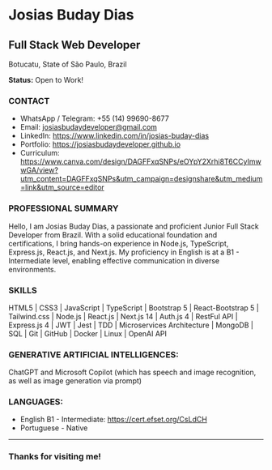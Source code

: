 # Josias Buday Dias
## Full Stack Web Developer
Botucatu, State of São Paulo, Brazil

**Status:** Open to Work!

### CONTACT
- WhatsApp / Telegram: +55 (14) 99690-8677
- Email: josiasbudaydeveloper@gmail.com
- LinkedIn: https://www.linkedin.com/in/josias-buday-dias
- Portfolio: https://josiasbudaydeveloper.github.io
- Curriculum: https://www.canva.com/design/DAGFFxqSNPs/eOYpY2Xrhi8T6CCyImwwGA/view?utm_content=DAGFFxqSNPs&utm_campaign=designshare&utm_medium=link&utm_source=editor

### PROFESSIONAL SUMMARY
Hello, I am Josias Buday Dias, a passionate and proficient Junior Full Stack Developer from Brazil. With a solid
educational foundation and certifications, I bring hands-on experience in Node.js, TypeScript, Express.js,
React.js, and Next.js. My proficiency in English is at a B1 - Intermediate level, enabling effective communication
in diverse environments.

### SKILLS
HTML5 | CSS3 | JavaScript | TypeScript | Bootstrap 5 | React-Bootstrap 5 | Tailwind.css | Node.js |
React.js | Next.js 14 | Auth.js 4 | RestFul API | Express.js 4 | JWT | Jest | TDD | Microservices Architecture |
MongoDB | SQL | Git | GitHub | Docker | Linux | OpenAI API

### GENERATIVE ARTIFICIAL INTELLIGENCES: 
ChatGPT and Microsoft Copilot (which has speech and image recognition, as well as
image generation via prompt)

### LANGUAGES: 
- English B1 - Intermediate: https://cert.efset.org/CsLdCH
- Portuguese - Native
---

### Thanks for visiting me!
